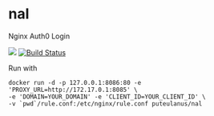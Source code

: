 # nal
Nginx Auth0 Login

[![](https://images.microbadger.com/badges/image/puteulanus/nal.svg)](https://microbadger.com/images/puteulanus/nal "Get your own image badge on microbadger.com")
[![Build Status](https://travis-ci.com/puteulanus/nal.svg?branch=master)](https://travis-ci.com/puteulanus/nal)


Run with 
```
docker run -d -p 127.0.0.1:8086:80 -e 'PROXY_URL=http://172.17.0.1:8085' \
-e 'DOMAIN=YOUR_DOMAIN' -e 'CLIENT_ID=YOUR_CLIENT_ID' \
-v `pwd`/rule.conf:/etc/nginx/rule.conf puteulanus/nal
```
